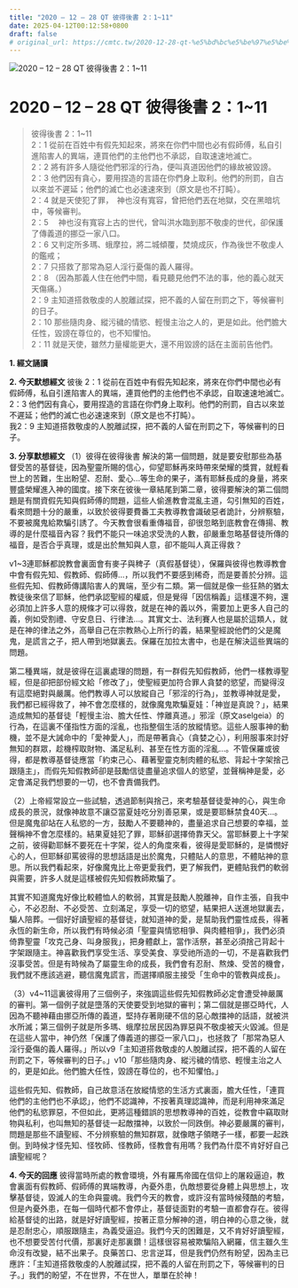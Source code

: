 ```yaml
---
title: "2020 – 12 – 28 QT 彼得後書 2：1~11"
date: 2025-04-12T00:12:58+0800
draft: false
# original_url: https://cmtc.tw/2020-12-28-qt-%e5%bd%bc%e5%be%97%e5%be%8c%e6%9b%b8-2%ef%bc%9a111
---
```


![2020 – 12 – 28 QT 彼得後書 2：1\~11](/images/qt.jpg   "2020 – 12 – 28 QT 彼得後書 2：1\~11")

# 2020 – 12 – 28 QT 彼得後書 2：1\~11

> 彼得後書 2：1\~11  
> 2：1 從前在百姓中有假先知起來，將來在你們中間也必有假師傅，私自引進陷害人的異端，連買他們的主他們也不承認，自取速速地滅亡。  
> 2：2 將有許多人隨從他們邪淫的行為，便叫真道因他們的緣故被毀謗。  
> 2：3 他們因有貪心，要用捏造的言語在你們身上取利。他們的刑罰，自古以來並不遲延；他們的滅亡也必速速來到（原文是也不打盹）。  
> 2：4 就是天使犯了罪，　神也沒有寬容，曾把他們丟在地獄，交在黑暗坑中，等候審判。  
> 2：5 　神也沒有寬容上古的世代，曾叫洪水臨到那不敬虔的世代，卻保護了傳義道的挪亞一家八口。  
> 2：6 又判定所多瑪、蛾摩拉，將二城傾覆，焚燒成灰，作為後世不敬虔人的鑑戒；  
> 2：7 只搭救了那常為惡人淫行憂傷的義人羅得。  
> 2：8 （因為那義人住在他們中間，看見聽見他們不法的事，他的義心就天天傷痛。）  
> 2：9 主知道搭救敬虔的人脫離試探，把不義的人留在刑罰之下，等候審判的日子。  
> 2：10 那些隨肉身、縱污穢的情慾、輕慢主治之人的，更是如此。他們膽大任性，毀謗在尊位的，也不知懼怕。  
> 2：11 就是天使，雖然力量權能更大，還不用毀謗的話在主面前告他們。

**1. 經文誦讀**

**2.  今天默想經文**
彼後 2：1 從前在百姓中有假先知起來，將來在你們中間也必有假師傅，私自引進陷害人的異端，連買他們的主他們也不承認，自取速速地滅亡。  
2：3 他們因有貪心，要用捏造的言語在你們身上取利。他們的刑罰，自古以來並不遲延；他們的滅亡也必速速來到（原文是也不打盹）。  
我2：9 主知道搭救敬虔的人脫離試探，把不義的人留在刑罰之下，等候審判的日子。

**3. 分享默想經文**
（1）彼得在彼得後書 解決的第一個問題，就是要安慰那些為基督受苦的基督徒，因為聖靈所賜的信心，仰望耶穌再來時帶來榮耀的獎賞，就輕看世上的苦難，生出盼望、忍耐、愛心…等生命的果子，滿有耶穌長成的身量，將來豐盛榮耀進入神的國度。接下來在彼後一章結尾到第二章，彼得要解決的第二個問題是有關資假先知與假師傅的問題，這些人偷進教會混亂主道，勾引無知的百姓，看來問題十分的嚴重，以致於彼得要費番工夫教導教會識破惡者詭計，分辨察驗，不要被魔鬼給欺騙引誘了。今天教會很看重傳福音，卻很忽略到底教會在傳揚、教導的是什麼福音內容？我們不能只一味追求受洗的人數，卻嚴重忽略基督徒所傳的福音，是否合乎真理，或是出於無知與人意，卻不能叫人真正得救？

v1\~3連耶穌都說教會裏面會有麥子與稗子（真假基督徒），保羅與彼得也教導教會中會有假先知、假教師、假師傅…，所以我們不要感到稀奇，而是要善於分辨。這些假先知、假教師傳講陷害人的異端，至少有二類。第一個就是像一些狂熱的猶太教徒後來信了耶穌，他們承認聖經的權威，但是覺得「因信稱義」這樣還不夠，還必須加上許多人意的規條才可以得救，就是在神的義以外，需要加上更多人自己的義，例如受割禮、守安息日、行律法…。其實文士、法利賽人也是屬於這類人，就是在神的律法之外，高舉自己在宗教熱心上所行的義，結果聖經說他們的父是魔鬼，是謊言之子，把人帶到地獄裏去。保羅在加拉太書中，也是在解決這些異端的問題。

第二種異端，就是彼得在這裏處理的問題，有一群假先知假教師，他們一樣教導聖經，但是卻把部份經文給「修改了」，使聖經更加符合罪人貪婪的慾望，而變得沒有這麼絕對與嚴厲。他們教導人可以放縱自己「邪淫的行為」，並教導神就是愛，我們都已經得救了，神不會怎麼樣的，就像魔鬼欺騙夏娃：「神豈是真說？」，結果造成無知的基督徒「輕慢主治、膽大任性、悖離真道。」邪淫（原文aselgeia）的行為，在這裏不僅指性方面的淫亂，也指整個生活的放縱情慾。這些人服事神的動機，並不是大誡命中的「愛神愛人」，而是帶著貪心（貪婪之心），利用服事來討好無知的群眾，趁機榨取財物、滿足私利、甚至在性方面的淫亂…。不管保羅或彼得，都是教導基督徒應當「約束己心、藉著聖靈克制肉體的私慾、背起十字架捨己跟隨主」，而假先知假教師卻是鼓勵信徒盡量追求個人的慾望，並聲稱神是愛，必定會滿足我們想要的一切，也不會責備我們。

（2）上帝經常設立一些試驗，透過節制與捨己，來考驗基督徒愛神的心，與生命成長的景況，就像神故意不讓亞當夏娃吃分別善惡果，或是要耶穌禁食40天…。但是魔鬼卻站在人私慾的一方，鼓勵人不要聽神的，盡量追求自己想要的幸福，並聲稱神不會怎麼樣的。結果夏娃犯了罪，耶穌卻選擇倚靠天父。當耶穌要上十字架之前，彼得勸耶穌不要死在十字架，從人的角度來看，彼得是愛耶穌的，是憐憫好心的人，但耶穌卻罵彼得的思想話語是出於魔鬼，只體貼人的意思，不體貼神的意思。所以我們看起來，好像魔鬼比上帝更愛我們，更了解我們，更體貼我們的軟弱與需要，許多人就是這樣被假先知假教師欺騙了。

其實不知道魔鬼好像比較體恤人的軟弱，其實是鼓勵人脫離神，自作主張，自我中心，不必忍耐、不必受苦、立刻滿足，享受一切的慾望，結果把人送進地獄裏去，騙人陪葬。一個好好讀聖經的基督徒，就知道神的愛，是幫助我們靈性成長，得著永恆的新生命，所以我們有時候必須「聖靈與情慾相爭、與肉體相爭」，我們必須倚靠聖靈「攻克己身、叫身服我」，把身體獻上，當作活祭，甚至必須捨己背起十字架跟隨主。神喜歡我們享受生活、享受美食、享受祂所造的一切，不是喜歡我們沒事受苦。但是有時候為了屬靈生命的成長，我們會有忍耐、熬煉、受苦的機會，我們就不應該逃避，聽信魔鬼謊言，而選擇順服主接受「生命中的管教與成長」。

（3）v4\~11這裏彼得用了三個例子，來強調這些假先知假教師必定會遭受神嚴厲的審判。第一個例子就是墮落的天使要受到地獄的審判；第二個就是挪亞時代，人因為不聽神藉由挪亞所傳的義道，堅持存著剛硬不信的惡心敵擋神的話語，就被洪水所滅；第三個例子就是所多瑪、蛾摩拉居民因為罪惡與不敬虔被天火毀滅。但是在這些人當中，神仍然「保護了傳義道的挪亞一家八口」，也拯救了「那常為惡人淫行憂傷的義人羅得。」所以v9「主知道搭救敬虔的人脫離試探，把不義的人留在刑罰之下，等候審判的日子。」v10「那些隨肉身、縱污穢的情慾、輕慢主治之人的，更是如此。他們膽大任性，毀謗在尊位的，也不知懼怕。」

這些假先知、假教師，自己故意活在放縱情慾的生活方式裏面，膽大任性，「連買他們的主他們也不承認」，他們不認識神，不按著真理認識神，而是利用神來滿足他們的私慾罪惡，不但如此，更將這種錯誤的思想教導神的百姓，從教會中竊取財物與私利，也叫無知的基督徒一起敵擋神，以致於一同跌倒。神必要嚴厲的審判，問題是那些不讀聖經、不分辨察驗的無知群眾，就像瞎子領瞎子一樣，都要一起跌倒。到時候才怪先知、怪牧師、怪教師，怪教會有用嗎？我們為什麼不肯好好自己讀聖經呢？

**4. 今天的回應**
彼得當時所處的教會環境，外有羅馬帝國在信仰上的屠殺逼迫，教會裏面有假教師、假師傅的異端教導，內憂外患，仇敵想要從身體上與思想上，攻擊基督徒，毀滅人的生命與靈魂。我們今天的教會，或許沒有當時候殘酷的考驗，但是內憂外患，在每一個時代都不會停止，基督徒面對的考驗一直都會存在。彼得給基督徒的出路，就是好好讀聖經，按著正意分解神的道，明白神的心意之後，就是忍耐忠心，順服跟隨主，為義受逼迫。我們今天的困難是，又不肯好好讀聖經，也不想要受苦付代價，那裏好走那裏鑽！這樣很容易被欺騙陷入網羅，信主雖久生命沒有改變，結不出果子。良藥苦口、忠言逆耳，但是我們仍然有盼望，因為主已應許：「主知道搭救敬虔的人脫離試探，把不義的人留在刑罰之下，等候審判的日子。」我們的盼望，不在世界，不在世人，單單在於神！
